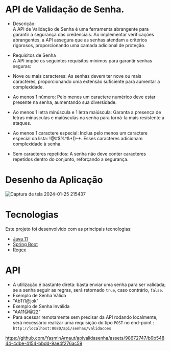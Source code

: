 # API de Validação de Senha.

- Descrição:<br>
A API de Validação de Senha é uma ferramenta abrangente para garantir a segurança das credenciais. Ao implementar verificações abrangentes, 
a API assegura que as senhas atendam a critérios rigorosos, proporcionando uma camada adicional de proteção.

- Requisitos de Senha<br>
A API impõe os seguintes requisitos mínimos para garantir senhas seguras:<br>
- Nove ou mais caracteres: As senhas devem ter nove ou mais caracteres, proporcionando uma extensão suficiente para aumentar a complexidade.<br>
- Ao menos 1 número: Pelo menos um caractere numérico deve estar presente na senha, aumentando sua diversidade.<br>
- Ao menos 1 letra minúscula e 1 letra maiúscula: Garanta a presença de letras minúsculas e maiúsculas na senha para torná-la mais resistente a ataques.<br>
- Ao menos 1 caractere especial: Inclua pelo menos um caractere especial da lista: !@#$%^&*()-+. Esses caracteres adicionam complexidade à senha.<br>
- Sem caracteres repetidos: A senha não deve conter caracteres repetidos dentro do conjunto, reforçando a segurança.<br>

# Desenho da Aplicação
![Captura de tela 2024-01-25 215437](https://github.com/YasminArnaut/YasminArnaut/assets/98672747/0f4dc00a-3939-4e86-b297-088a896f132f)

# Tecnologias<br>
Este projeto foi desenvolvido com as principais tecnologias:
- [Java 11](https://www.oracle.com/br/java/technologies/javase/jdk11-archive-downloads.html)
- [Spring Boot](https://spring.io/projects/spring-boot)
- [Regex](https://medium.com/xp-inc/regex-um-guia-pratico-para-express%C3%B5es-regulares-1ac5fa4dd39f)

# API
- A utilização é bastante direta: basta enviar uma senha para ser validada; se a senha seguir as regras, será retornado `true`, caso contrário, `false`. 
- Exemplo de Senha Válida<br>
- "AbTi1@jok"<br>
- Exemplo de Senha Inválida<br>
- "AA11@@22"<br>
- Para acessar remotamente sem precisar da API rodando localmente, será necessário realizar uma requisição
  do tipo `POST` no end-point : `http://localhost:8080/api/senhas/validacoes`

https://github.com/YasminArnaut/apivalidasenha/assets/98672747/b9b54844-4dbe-4154-bbdd-9ae4f276ac59


